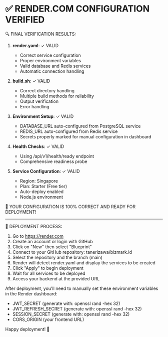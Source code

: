✅ RENDER.COM CONFIGURATION VERIFIED
==================================

🔍 FINAL VERIFICATION RESULTS:

1. **render.yaml**: ✓ VALID
   - Correct service configuration
   - Proper environment variables
   - Valid database and Redis services
   - Automatic connection handling

2. **build.sh**: ✓ VALID
   - Correct directory handling
   - Multiple build methods for reliability
   - Output verification
   - Error handling

3. **Environment Setup**: ✓ VALID
   - DATABASE_URL auto-configured from PostgreSQL service
   - REDIS_URL auto-configured from Redis service
   - Secrets properly marked for manual configuration in dashboard

4. **Health Checks**: ✓ VALID
   - Using /api/v1/health/ready endpoint
   - Comprehensive readiness probe

5. **Service Configuration**: ✓ VALID
   - Region: Singapore
   - Plan: Starter (Free tier)
   - Auto-deploy enabled
   - Node.js environment

🎉 YOUR CONFIGURATION IS 100% CORRECT AND READY FOR DEPLOYMENT!

-------------------------------------------------------------

🔄 DEPLOYMENT PROCESS:

1. Go to https://render.com
2. Create an account or login with GitHub
3. Click on "New" then select "Blueprint"
4. Connect to your GitHub repository: tanerizawa/bizmark.id
5. Select the repository and the branch (main)
6. Render will detect render.yaml and display the services to be created
7. Click "Apply" to begin deployment
8. Wait for all services to be deployed
9. Access your backend at the provided URL

After deployment, you'll need to manually set these environment variables 
in the Render dashboard:

- JWT_SECRET (generate with: openssl rand -hex 32)
- JWT_REFRESH_SECRET (generate with: openssl rand -hex 32)
- SESSION_SECRET (generate with: openssl rand -hex 32)
- CORS_ORIGIN (your frontend URL)

Happy deployment! 🚀
